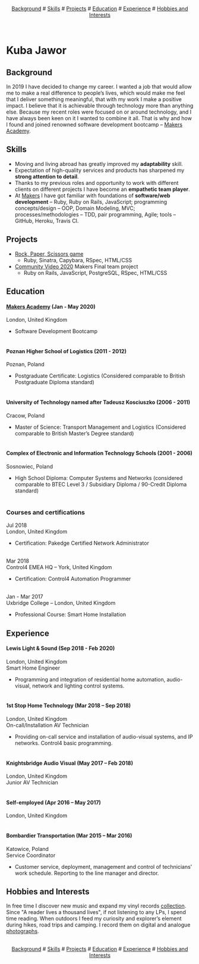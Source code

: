<p align="center">
<a href="#background">Background</a> #
<a href="#skills">Skills</a> #
<a href="#projects">Projects</a> #
<a href="#education">Education</a> #
<a href="#experience">Experience</a> #
<a href="#hobbies-and-interests">Hobbies and Interests</a>
</p>
</br>

# Kuba Jawor

## Background

In 2019 I have decided to change my career. I wanted a job that would allow me to make a real difference to people’s lives, which would make me feel that I deliver something meaningful, that with my work I make a positive impact. I believe that it is achievable through technology more than anything else. Because my recent roles were focused on or around technology, and I have always been keen on it I wanted to combine it all. That is why and how I found and joined renowned software development bootcamp – [Makers Academy](https://makers.tech).

## Skills

- Moving and living abroad has greatly improved my **adaptability** skill.
- Expectation of high-quality services and products has sharpened my **strong attention to detail**.
- Thanks to my previous roles and opportunity to work with different clients on different projects I have become an **empathetic team player**.
- At [Makers](https://makers.tech) I have got familiar with foundations of **software/web development** – Ruby, Ruby on Rails, JavaScript; programming concepts/design – OOP, Domain Modeling, MVC; processes/methodologies – TDD, pair programming, Agile; tools – GitHub, Heroku, Travis CI.

## Projects

- [Rock, Paper, Scissors game](https://github.com/plkujaw/rps-challenge)
  - Ruby, Sinatra, Capybara, RSpec, HTML/CSS
- [Community Video 2020](https://github.com/jamesoddy8/co-vid20-20) Makers Final team project 
  - Ruby on Rails, JavaScript, PostgreSQL, RSpec, HTML/CSS 

## Education

#### [Makers Academy](https://makers.tech) (Jan - May 2020)</br>
London, United Kingdom
- Software Development Bootcamp</br></br>

#### Poznan Higher School of Logistics (2011 - 2012)</br>
Poznan, Poland
- Postgraduate Certificate: Logistics
(Considered comparable to British Postgraduate Diploma standard)</br></br>

#### University of Technology named after Tadeusz Kosciuszko (2006 - 2011)</br>
Cracow, Poland
- Master of Science: Transport Management and Logistics
(Considered comparable to British Master’s Degree standard)</br></br>

#### Complex of Electronic and Information Technology Schools (2001 - 2006)</br>
Sosnowiec, Poland
- High School Diploma: Computer Systems and Networks
(considered comparable to BTEC Level 3 / Subsidiary Diploma / 90-Credit Diploma standard)</br></br>

### Courses and certifications

Jul 2018</br>
London, United Kingdom
- Certification: Pakedge Certified Network Administrator</br></br>

Mar 2018</br>
Control4 EMEA HQ – York, United Kingdom
- Certification: Control4 Automation Programmer</br></br>

Jan - Mar 2017</br>
Uxbridge College – London, United Kingdom
- Professional Course: Smart Home Installation

## Experience

#### Lewis Light & Sound (Sep 2018 - Feb 2020)</br>
London, United Kingdom</br>
Smart Home Engineer
- Programming and integration of residential home automation, audio-visual, network and lighting control systems.</br></br>

#### 1st Stop Home Technology (Mar 2018 – Sep 2018)</br>
London, United Kingdom</br>
On-call/Installation AV Technician
- Providing on-call service and installation of audio-visual systems, and IP networks. Control4 basic programming.</br></br>

#### Knightsbridge Audio Visual (May 2017 – Feb 2018)</br>
London, United Kingdom</br>
Junior AV Technician</br></br>


#### Self-employed (Apr 2016 – May 2017)</br>
London, United Kingdom</br></br>

#### Bombardier Transportation (Mar 2015 – Mar 2016)</br>
Katowice, Poland</br>
Service Coordinator
- Customer service, deployment, management and control of technicians’ work schedule. Reporting to the line manager and director.

## Hobbies and Interests

In free time I discover new music and expand my vinyl records [collection](https://www.discogs.com/user/plkujaw/collection).
Since "A reader lives a thousand lives", if not listening to any LPs, I spend time reading.
When outdoors I feed my curiosity and explorer’s element during hikes, road trips and camping. I record them on digital and analogue [photographs](https://www.hireacamera.com/en-gb/blog/case-studies/customer-case-study-visiting-the-four-corners-of-the-uk-with-the-fujifilm-xe2-xf18-135mm/).
</br>
</br>
<p align="center">
<a href="#background">Background</a> #
<a href="#skills">Skills</a> #
<a href="#projects">Projects</a> #
<a href="#education">Education</a> #
<a href="#experience">Experience</a> #
<a href="#hobbies-and-interests">Hobbies and Interests</a>
</p>
